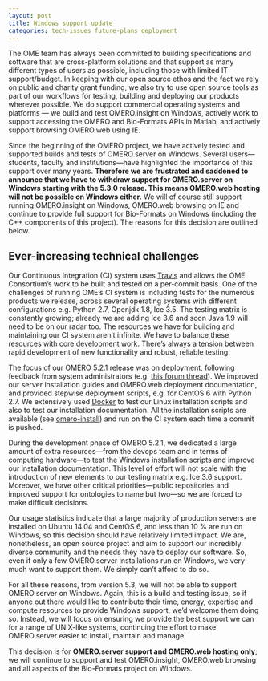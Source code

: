 ```yaml
---
layout: post
title: Windows support update
categories: tech-issues future-plans deployment
---
```


The OME team has always been committed to building specifications and software
that are cross-platform solutions and that support as many different types of
users as possible, including those with limited IT support/budget. In keeping
with our open source ethos and the fact we rely on public and charity grant
funding, we also try to use open source tools as part of our workflows for
testing, building and deploying our products wherever possible.  We do support
commercial operating systems and platforms — we build and test OMERO.insight
on Windows, actively work to support accessing the OMERO and Bio-Formats APIs
in Matlab, and actively support browsing OMERO.web using IE.

Since the beginning of the OMERO project, we have actively tested and
supported builds and tests of OMERO.server on Windows. Several users—
students, faculty and institutions—have highlighted the importance of this
support over many years. **Therefore we are frustrated and saddened to
announce that we have to withdraw support for OMERO.server on Windows starting
with the 5.3.0 release. This means OMERO.web hosting will not be possible on
Windows either.** We will of course still support running OMERO.insight on
Windows, OMERO.web browsing on IE and continue to provide full support for
Bio-Formats on Windows (including the C++ components of this project). The
reasons for this decision are outlined below.

## Ever-increasing technical challenges

Our Continuous Integration (CI) system uses [Travis](https://travis-ci.org/)
and allows the OME Consortium’s work to be built and tested on a per-commit
basis. One of the challenges of running OME’s CI system is including tests for
the numerous products we release, across  several operating systems with
different configurations e.g. Python 2.7, Openjdk 1.8, Ice 3.5. The testing
matrix is constantly growing; already we are adding Ice 3.6 and soon Java 1.9
will need to be on our radar too. The resources we have for building and
maintaining our CI system aren’t infinite. We have to balance these resources
with core development work. There’s always a tension between rapid development
of new functionality and robust, reliable testing.

The focus of our OMERO 5.2.1 release was on deployment, following feedback
from system administrators (e.g. [this forum thread](https://www.openmicroscopy.org/community/viewtopic.php?f=5&t=7924)).
We improved our server installation guides and OMERO.web deployment
documentation, and provided stepwise deployment scripts, e.g. for CentOS 6
with
Python 2.7. We extensively used [Docker](https://www.docker.com/) to test our
Linux installation scripts and also to test our installation documentation.
All the installation scripts are available (see
[omero-install](https://github.com/ome/omero-install/)) and run on the CI
system each time a commit is pushed.

During the development phase of OMERO 5.2.1, we dedicated a large amount of
extra resources—from the devops team and in terms of computing hardware—to
test the Windows installation
scripts and improve our installation documentation. This level of effort will
not scale with the introduction of new elements to our testing matrix e.g. Ice
3.6 support. Moreover, we have other critical priorities—public repositories
and improved support for ontologies to name but two—so we are forced to make
difficult decisions.

Our usage statistics indicate that a large majority of production servers are
installed on Ubuntu 14.04 and CentOS 6, and less than 10 % are run on Windows,
so this decision should have relatively limited impact. We are, nonetheless,
an open source project and aim to support our incredibly diverse community and
the needs they have to deploy our software. So, even if only a few
OMERO.server installations run on Windows, we very much want to support them.
We simply can’t afford to do so.

For all these reasons, from version 5.3, we will not be able to support
OMERO.server on Windows. Again, this is a build and testing issue, so if
anyone out there would like to contribute their time, energy, expertise and
compute resources to provide Windows support, we’d welcome them doing so.
Instead, we will
focus on ensuring we provide the best support we can for a range of UNIX-like
systems, continuing the effort to make OMERO.server easier to install,
maintain and manage.

This decision is for **OMERO.server support and OMERO.web hosting only**; we
will continue to support and test OMERO.insight, OMERO.web browsing and all
aspects of the Bio-Formats project on Windows.
